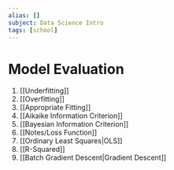 ```yaml
---
alias: []
subject: Data Science Intro
tags: [school]
---
```

# Model Evaluation

1. [[Underfitting]]
2. [[Overfitting]]
3. [[Appropriate Fitting]]
4. [[Aikaike Information Criterion]]
5. [[Bayesian Information Criterion]]
6. [[Notes/Loss Function]]
7. [[Ordinary Least Squares|OLS]]
8. [[R-Squared]]
9. [[Batch Gradient Descent|Gradient Descent]]